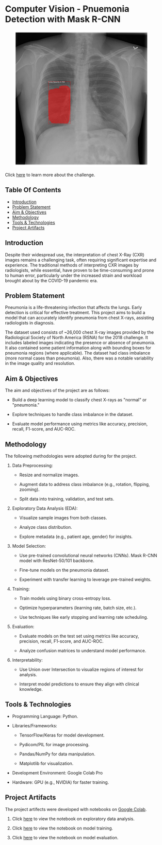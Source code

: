 # Computer Vision - Pnuemonia Detection with Mask R-CNN 
<p align="center">
<img src="https://github.com/Akama-EO/pneumonia-detection/blob/main/sample-prediction.png" width="450" height="450">

Click [here](https://www.rsna.org/rsnai/ai-image-challenge/rsna-pneumonia-detection-challenge-2018) to learn more about the challenge.

## Table Of Contents
  - [Introduction](#introduction)
  - [Problem Statement](#problem-statement)
  - [Aim & Objectives](#aim--objectives)
  - [Methodology](#methodology)
  - [Tools & Technologies](#tools--technologies)
  - [Project Artifacts](#project-artifacts)
  
## Introduction
Despite their widespread use, the interpretation of chest X-Ray (CXR) images remains a challenging task, often requiring significant expertise and experience. The traditional methods of interpreting CXR images by radiologists, while essential, have proven to be time-consuming and prone to human error, particularly under the increased strain and workload brought about by the COVID-19 pandemic era. 

## Problem Statement
Pneumonia is a life-threatening infection that affects the lungs. Early detection is critical for effective treatment. This project aims to build a model that can accurately identify pneumonia from chest X-rays, assisting radiologists in diagnosis.

The dataset used consists of ~26,000 chest X-ray images provided by the Radiological Society of North America (RSNA) for the 2018 challenge. It includes labeled images indicating the presence or absence of pneumonia. It also contained some patient information along with bounding boxes for pneumonia regions (where applicable). The dataset had class imbalance (more normal cases than pneumonia). Also, there was a notable variability in the image quality and resolution.

## Aim & Objectives
The aim and objectives of the project are as follows:

- Build a deep learning model to classify chest X-rays as "normal" or "pneumonia."

- Explore techniques to handle class imbalance in the dataset.

- Evaluate model performance using metrics like accuracy, precision, recall, F1-score, and AUC-ROC.

## Methodology
The following methodologies were adopted during for the project.

  1. Data Preprocessing:

      - Resize and normalize images.

      - Augment data to address class imbalance (e.g., rotation, flipping, zooming).

      - Split data into training, validation, and test sets.

  2. Exploratory Data Analysis (EDA):

      - Visualize sample images from both classes.

      - Analyze class distribution.

      - Explore metadata (e.g., patient age, gender) for insights.

  3. Model Selection:

      - Use pre-trained convolutional neural networks (CNNs). Mask R-CNN model with ResNet-50/101 backbone.

      - Fine-tune models on the pneumonia dataset.

      - Experiment with transfer learning to leverage pre-trained weights.

  4. Training:

      - Train models using binary cross-entropy loss.

      - Optimize hyperparameters (learning rate, batch size, etc.).

      - Use techniques like early stopping and learning rate scheduling.

  5. Evaluation:

      - Evaluate models on the test set using metrics like accuracy, precision, recall, F1-score, and AUC-ROC.

      - Analyze confusion matrices to understand model performance.

  6. Interpretability:

      - Use Union over Intersection to visualize regions of interest for analysis.

      - Interpret model predictions to ensure they align with clinical knowledge.

## Tools & Technologies
- Programming Language: Python.

- Libraries/Frameworks:
  
  - TensorFlow/Keras for model development.

  - Pydicom/PIL for image processing.

  - Pandas/NumPy for data manipulation.

  - Matplotlib for visualization.

- Development Environment: Google Colab Pro
     
- Hardware: GPU (e.g., NVIDIA) for faster training.

## Project Artifacts
The project artifects were developed with notebooks on [Google Colab](https://colab.research.google.com/).

1. Click [here](https://github.com/Akama-EO/pneumonia-detection/blob/main/exploratory_analysis.ipynb) to view  the notebook on exploratory data analysis.

2. Click [here](https://github.com/Akama-EO/pneumonia-detection/blob/main/model_training.ipynb) to view  the notebook on model training.

3. Click [here](https://github.com/Akama-EO/pneumonia-detection/blob/main/model_evaluation.ipynb) to view the notebook on model evaluation.

